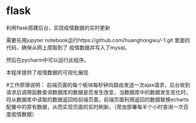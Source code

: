 # flask

利用flask搭建后台，实现疫情数据的实时更新

需要先用jupyter notebook运行https://github.com/huanghongwu/-1.git 里面的代码，确保从网上爬取到了
疫情数据并写入了mysql。

然后在pycharm中可以运行此程序。

本程序提供了疫情数据的可视化展现

#工作原理说明：
前端页面的每个板块每秒钟向路由发送一次ajax请求，后台收到请求后调用函数查询数据库的数据是否发生改变，当数据库中的数据发生变化时，将从数据库中读取的数据返回给前端页面，前端页面利用返回的数据替换echarts配置中的原有数据，从而实现页面的实时刷新。（爬虫部署每半个小时查询一次百度疫情数据）



